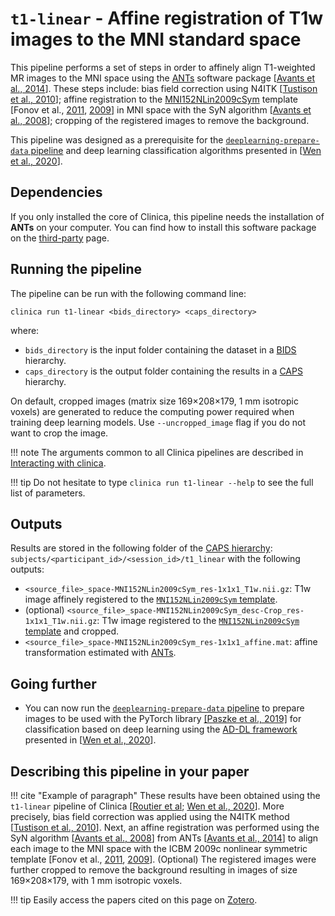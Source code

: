 # `t1-linear` - Affine registration of T1w images to the MNI standard space

This pipeline performs a set of steps in order to affinely align T1-weighted MR
images to the MNI space using the [ANTs](http://stnava.github.io/ANTs/)
software package [[Avants et al., 2014](https://doi.org/10.3389/fninf.2014.00044)].
These steps include: bias field correction using N4ITK
[[Tustison et al., 2010](https://doi.org/10.1109/TMI.2010.2046908)];
affine registration to the
[MNI152NLin2009cSym](https://bids-specification.readthedocs.io/en/stable/99-appendices/08-coordinate-systems.html#template-based-coordinate-systems)
template [Fonov et al.,
[2011](https://doi.org/10.1016/j.neuroimage.2010.07.033),
[2009](https://doi.org/10.1016/S1053-8119(09)70884-5)] in MNI space with the
SyN algorithm [[Avants et al., 2008](https://doi.org/10.1016/j.media.2007.06.004)];
cropping of the registered images to remove the background.

This pipeline was designed as a prerequisite for the
[`deeplearning-prepare-data` pipeline](../DeepLearning_PrepareData) and
deep learning classification algorithms presented in
[[Wen et al., 2020](https://arxiv.org/abs/1904.07773)].

## Dependencies

If you only installed the core of Clinica, this pipeline needs the installation of
**ANTs** on your computer.
You can find how to install this software package on the [third-party](../../Third-party) page.

## Running the pipeline

The pipeline can be run with the following command line:

```Text
clinica run t1-linear <bids_directory> <caps_directory>
```

where:

- `bids_directory` is the input folder containing the dataset in a
[BIDS](../../BIDS) hierarchy.
- `caps_directory` is the output folder containing the results in a
[CAPS](../../CAPS/Introduction) hierarchy.

On default, cropped images (matrix size 169×208×179, 1 mm isotropic voxels) are
generated to reduce the computing power required when training deep learning models.
Use `--uncropped_image` flag if you do not want to crop the image.

!!! note
    The arguments common to all Clinica pipelines are described in
    [Interacting with clinica](../../InteractingWithClinica).

!!! tip
    Do not hesitate to type `clinica run t1-linear --help` to see the full
    list of parameters.

## Outputs

Results are stored in the following folder of the [CAPS
hierarchy](../../CAPS/Specifications/#t1-linear-affine-registration-of-t1w-images-to-the-mni-standard-space):
`subjects/<participant_id>/<session_id>/t1_linear` with the following outputs:

- `<source_file>_space-MNI152NLin2009cSym_res-1x1x1_T1w.nii.gz`:
T1w image affinely registered to the
[`MNI152NLin2009cSym` template](https://bids-specification.readthedocs.io/en/stable/99-appendices/08-coordinate-systems.html).
- (optional)
  `<source_file>_space-MNI152NLin2009cSym_desc-Crop_res-1x1x1_T1w.nii.gz`: T1w
  image registered to the [`MNI152NLin2009cSym`
  template](https://bids-specification.readthedocs.io/en/stable/99-appendices/08-coordinate-systems.html)
  and cropped.
- `<source_file>_space-MNI152NLin2009cSym_res-1x1x1_affine.mat`:
affine transformation estimated with [ANTs](https://stnava.github.io/ANTs/).

## Going further

- You can now run the
[`deeplearning-prepare-data` pipeline](../DeepLearning_PrepareData)
to prepare images to be used with the PyTorch library
[[Paszke et al., 2019]](https://papers.nips.cc/paper/9015-pytorch-an-imperative-style-high-performance-deep-learning-library)
for classification based on deep learning using the
[AD-DL framework](https://github.com/aramis-lab/AD-DL) presented in
[[Wen et al., 2020](https://doi.org/10.1016/j.media.2020.101694)].

## Describing this pipeline in your paper

!!! cite "Example of paragraph"
    These results have been obtained using the `t1-linear` pipeline of Clinica
    [[Routier et al](https://hal.inria.fr/hal-02308126/);
    [Wen et al., 2020](https://doi.org/10.1016/j.media.2020.101694)].
    More precisely, bias field correction was applied using the N4ITK method
    [[Tustison et al., 2010](https://doi.org/10.1109/TMI.2010.2046908)].
    Next, an affine registration was performed using the SyN algorithm
    [[Avants et al., 2008](https://doi.org/10.1016/j.media.2007.06.004)]
    from ANTs [[Avants et al., 2014](https://doi.org/10.3389/fninf.2014.00044)]
    to align each image to the MNI space with the ICBM 2009c nonlinear symmetric template
    [Fonov et al., [2011](https://doi.org/10.1016/j.neuroimage.2010.07.033),
    [2009](https://doi.org/10.1016/S1053-8119(09)70884-5)].
    (Optional) The registered images were further cropped to remove the background
    resulting in images of size 169×208×179, with 1 mm isotropic voxels.

!!! tip
    Easily access the papers cited on this page on
    [Zotero](https://www.zotero.org/groups/2240070/clinica_aramislab/collections/8B2R2826).
